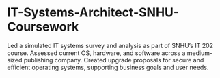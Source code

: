 # IT-Systems-Architect-SNHU-Coursework
Led a simulated IT systems survey and analysis as part of SNHU’s IT 202 course. Assessed current OS, hardware, and software across a medium-sized publishing company. Created upgrade proposals for secure and efficient operating systems, supporting business goals and user needs.
